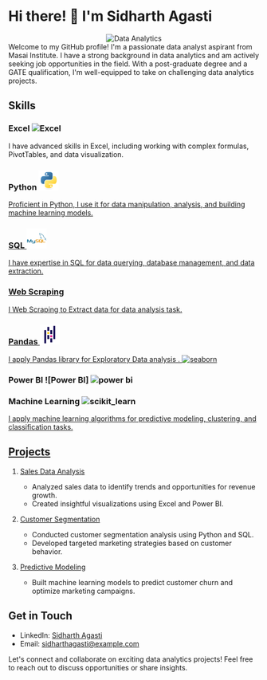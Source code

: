 # Hi there! 👋 I'm Sidharth Agasti
<div align="center">
   <img src="https://drive.google.com/uc?export=view&id=1xTsM73tgSFYZa0-n5x2X52l7MMjh4q4N" alt="Data Analytics" width="300" height="200" >
</div>
Welcome to my GitHub profile! I'm a passionate data analyst aspirant from Masai Institute. I have a strong background in data analytics and am actively seeking job opportunities in the field. With a post-graduate degree and a GATE qualification, I'm well-equipped to take on challenging data analytics projects.

## Skills 

### Excel ![Excel](https://path-to-excel-image.png)
I have advanced skills in Excel, including working with complex formulas, PivotTables, and data visualization.

### Python <img src="https://raw.githubusercontent.com/devicons/devicon/master/icons/python/python-original.svg" alt="python" width="40" height="40"/> </a> <a href="https://scikit-learn.org/" target="_blank" rel="noreferrer">
Proficient in Python, I use it for data manipulation, analysis, and building machine learning models.

### SQL  <img src="https://raw.githubusercontent.com/devicons/devicon/master/icons/mysql/mysql-original-wordmark.svg" alt="mysql" width="40" height="40"/> </a> <a href="https://pandas.pydata.org/" target="_blank" rel="noreferrer">
I have expertise in SQL for data querying, database management, and data extraction.

### Web Scraping
I Web Scraping to Extract data for data analysis task.

### Pandas  <img src="https://raw.githubusercontent.com/devicons/devicon/2ae2a900d2f041da66e950e4d48052658d850630/icons/pandas/pandas-original.svg" alt="pandas" width="40" height="40"/> </a> <a href="https://pugjs.org" target="_blank" rel="noreferrer">
I apply Pandas library for Exploratory Data analysis . <img src="https://seaborn.pydata.org/_images/logo-mark-lightbg.svg" alt="seaborn" width="40" height="40"/> </a> </p>


### Power BI ![Power BI]  <img src="" alt="power bi" width="40" height="40"/>

### Machine Learning <img src="https://upload.wikimedia.org/wikipedia/commons/0/05/Scikit_learn_logo_small.svg" alt="scikit_learn" width="40" height="40"/> </a> <a href="https://seaborn.pydata.org/" target="_blank" rel="noreferrer"> 
I apply machine learning algorithms for predictive modeling, clustering, and classification tasks.

## Projects

1. [Sales Data Analysis](link-to-project)
   - Analyzed sales data to identify trends and opportunities for revenue growth.
   - Created insightful visualizations using Excel and Power BI.

2. [Customer Segmentation](link-to-project)
   - Conducted customer segmentation analysis using Python and SQL.
   - Developed targeted marketing strategies based on customer behavior.

3. [Predictive Modeling](link-to-project)
   - Built machine learning models to predict customer churn and optimize marketing campaigns.

## Get in Touch

- LinkedIn: [Sidharth Agasti](https://www.linkedin.com/in/sidharth-agasti)
- Email: sidharthagasti@example.com

Let's connect and collaborate on exciting data analytics projects! Feel free to reach out to discuss opportunities or share insights.

